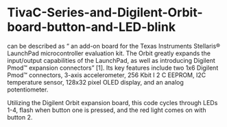 # TivaC-Series-and-Digilent-Orbit-board-button-and-LED-blink

can be described as “ an add-on board for the Texas Instruments Stellaris® LaunchPad microcontroller evaluation kit. The Orbit greatly expands the input/output capabilities of the LaunchPad, as well as introducing Digilent Pmod™ expansion connectors” [1]. Its key features include two 1x6 Digilent Pmod™ connectors, 3-axis accelerometer, 256 Kbit I 2 C EEPROM, I2C temperature sensor, 128x32 pixel OLED display, and an analog potentiometer.

Utilizing the Digilent Orbit expansion board, this code cycles through LEDs 1-4, flash when button one is pressed, and 
the red light comes on with button 2. 




